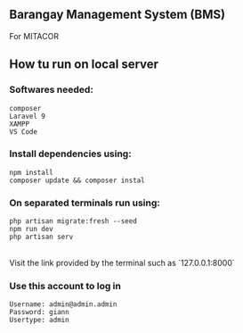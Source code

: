 ## Barangay Management System (BMS)
For MITACOR
## How tu run on local server
### Softwares needed:
    composer
    Laravel 9
    XAMPP
    VS Code

### Install dependencies using: 
    npm install
    composer update && composer instal

### On separated terminals run using:
    php artisan migrate:fresh --seed
    npm run dev
    php artisan serv

<br>
Visit the link provided by the terminal such as `127.0.0.1:8000`  

### Use this account to log in
    Username: admin@admin.admin
    Password: giann
    Usertype: admin
